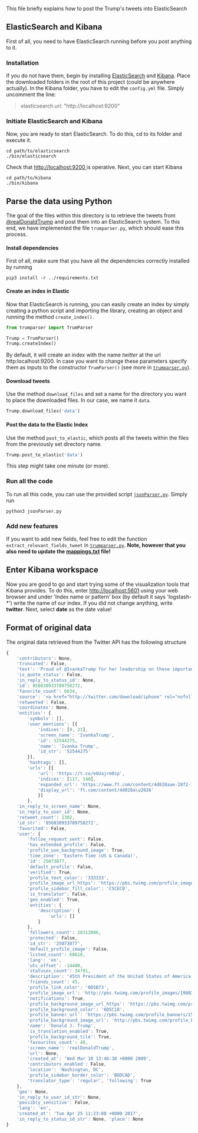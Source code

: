 This file briefly explains how to post the Trump's tweets into ElasticSearch

## ElasticSearch and Kibana

First of all, you need to have ElasticSearch running before you post anything to it.

### Installation

If you do not have them, begin by installing [ElasticSearch](https://www.elastic.co/products/elasticsearch) and [Kibana](https://www.elastic.co/products/kibana). Place the downloaded folders in the root of this project (could be anywhere actually). In the Kibana folder, you have to edit the `config.yml` file. Simply uncomment the line:
> elasticsearch.url: "http://localhost:9200"


### Initiate ElasticSearch and Kibana
Now, you are ready to start ElasticSearch. To do this, cd to its folder and execute it.

```
cd path/to/elasticsearch
./bin/elasticsearch
```

Check that [http://localhost:9200 ](http://localhost:9200 )is operative. Next, you can start Kibana

```
cd path/to/kibana
./bin/kibana
```

## Parse the data using Python

The goal of the files within this directory is to retrieve the tweets from [@realDonaldTrump](https://twitter.com/realdonaldtrump) and post them into an ElasticSearch system. To this end, we have implemented the file `trumparser.py`, which should ease this process. 

#### Install dependencies

First of all, make sure that you have all the dependencies correctly installed by running
```
pip3 install -r ../requirements.txt
```

#### Create an index in Elastic

Now that ElasticSearch is running, you can easily create an index by simply creating a python script and importing the library, creating an object and running the method `create_index()`. 

```python
from trumparser import TrumParser

Trump = TrumParser()
Trump.createIndex()
```

By default, it will create an index with the name *twitter* at the url http:localhost:9200. In case you want to change these parameters specify them as inputs to the constructor `TrumParser()` (see more in [`trumparser.py`](trumparser.py)).

#### Download tweets
Use the method `download_files` and set a name for the directory you want to place the downloaded files. In our case, we name it `data`.

```python
Trump.download_files('data')
```

#### Post the data to the Elastic Index
Use the method `post_to_elastic`, which posts all the tweets within the files from the previously set directory name.

```python
Trump.post_to_elastic('data')
```

This step might take one minute (or more).

### Run all the code
To run all this code, you can use the provided script [`jsonParser.py`](jsonParser.py). Simply run

```
python3 jsonParser.py
```

### Add new features

If you want to add new fields, feel free to edit the function `extract_relevant_fields_tweet` in [`trumparser.py`](trumparser.py). **Note, however that you also need to update the [mappings.txt](mappings.txt) file!**


## Enter Kibana workspace

Now you are good to go and start trying some of the visualization tools that Kibana provides. To do this, enter [http://localhost:5601](http://localhost:5601) using your web browser and under 'Index name or pattern' box (by default it says 'logstash-*') write the name of our index. If you did not change anything, write **twitter**. Next, select **date** as the date value!


## Format of original data

The original data retrieved from the Twitter API has the following structure

```javascript
{
	'contributors': None, 
	'truncated': False, 
	'text': 'Proud of @IvankaTrump for her leadership on these important issues. Looking forward to hearing her peak at the W20! https://t.co/e6Uajrm8zp', 
	'is_quote_status': False, 
	'in_reply_to_status_id': None, 
	'id': 856830933709750272, 
	'favorite_count': 6634, 
	'source': '<a href="http://twitter.com/download/iphone" rel="nofollow">Twitter for iPhone</a>', 
	'retweeted': False, 
	'coordinates': None, 
	'entities': {
		'symbols': [], 
		'user_mentions': [{
			'indices': [9, 21], 
			'screen_name': 'IvankaTrump',
			'id': 52544275,
			'name': 'Ivanka Trump', 
			'id_str': '52544275'
		}], 
		'hashtags': [], 
		'urls': [{
			'url': 'https://t.co/e6Uajrm8zp', 
			'indices': [117, 140], 
			'expanded_url': 'https://www.ft.com/content/4d028aae-28f2-11e7-bc4b-5528796fe35c?accessToken=zwAAAVulCgEgkc9NAoquKPIR59O8S1UoeW_jXA.MEYCIQDo7n1B6DRFfoNghad5hu27qKJp_kNnHuwgcZrwlShquQIhAOgwEKdMfkR6Q8aQW6IjBzEDTh04cx985L8ETZq8Oo8u&sharetype=gift', 
			'display_url': 'ft.com/content/4d028a\u2026'
			}]
		}, 
	'in_reply_to_screen_name': None, 
	'in_reply_to_user_id': None, 
	'retweet_count': 1302, 
	'id_str': '856830933709750272', 
	'favorited': False, 
	'user': {
		'follow_request_sent': False, 
		'has_extended_profile': False, 
		'profile_use_background_image': True, 
		'time_zone': 'Eastern Time (US & Canada)', 
		'id': 25073877, 
		'default_profile': False, 
		'verified': True, 
		'profile_text_color': '333333', 
		'profile_image_url_https': 'https://pbs.twimg.com/profile_images/1980294624/DJT_Headshot_V2_normal.jpg', 
		'profile_sidebar_fill_color': 'C5CEC0', 
		'is_translator': False, 
		'geo_enabled': True, 
		'entities': {
			'description': {
				'urls': []
			}
		}, 
		'followers_count': 28313806, 
		'protected': False, 
		'id_str': '25073877', 
		'default_profile_image': False, 
		'listed_count': 68618, 
		'lang': 'en', 
		'utc_offset': -14400, 
		'statuses_count': 34791, 
		'description': '45th President of the United States of America',
		'friends_count': 45, 
		'profile_link_color': '0D5B73', 
		'profile_image_url': 'http://pbs.twimg.com/profile_images/1980294624/DJT_Headshot_V2_normal.jpg', 
		'notifications': True, 
		'profile_background_image_url_https': 'https://pbs.twimg.com/profile_background_images/530021613/trump_scotland__43_of_70_cc.jpg', 
		'profile_background_color': '6D5C18', 
		'profile_banner_url': 'https://pbs.twimg.com/profile_banners/25073877/1489657715', 
		'profile_background_image_url': 'http://pbs.twimg.com/profile_background_images/530021613/trump_scotland__43_of_70_cc.jpg', 
		'name': 'Donald J. Trump', 
		'is_translation_enabled': True, 
		'profile_background_tile': True, 
		'favourites_count': 48, 
		'screen_name': 'realDonaldTrump', 
		'url': None, 
		'created_at': 'Wed Mar 18 13:46:38 +0000 2009', 
		'contributors_enabled': False, 
		'location': 'Washington, DC', 
		'profile_sidebar_border_color': 'BDDCAD', 
		'translator_type': 'regular', 'following': True
	}, 
	'geo': None, 
	'in_reply_to_user_id_str': None, 
	'possibly_sensitive': False, 
	'lang': 'en', 
	'created_at': 'Tue Apr 25 11:23:08 +0000 2017', 
	'in_reply_to_status_id_str': None, 'place': None
}
```